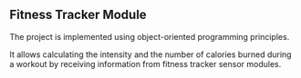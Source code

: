 ## Fitness Tracker Module
The project is implemented using object-oriented programming principles.

It allows calculating the intensity and the number of calories burned during a workout by receiving information from fitness tracker sensor modules.
